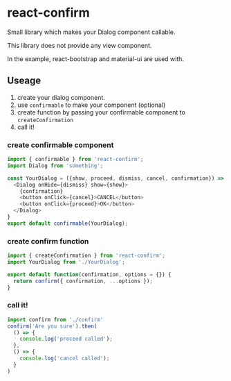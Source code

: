 # react-confirm
Small library which makes your Dialog component callable.

This library does not provide any view component.

In the example, react-bootstrap and material-ui are used with.

## Useage
1. create your dialog component.
2. use `confirmable` to make your component  (optional)
3. create function by passing your confirmable component to `createConfirmation`
4. call it!

### create confirmable component

```js
import { confirmable } from 'react-confirm';
import Dialog from 'something';

const YourDialog = ({show, proceed, dismiss, cancel, confirmation}) => {
  <Dialog onHide={dismiss} show={show}>
    {confirmation}
    <button onClick={cancel}>CANCEL</button>
    <button onClick={proceed}>OK</button>
  </Dialog>
}
export default confirmable(YourDialog);
```

### create confirm function
```js
import { createConfirmation } from 'react-confirm';
import YourDialog from './YourDialog';

export default function(confirmation, options = {}) {
  return confirm({ confirmation, ...options });
}

```

### call it!
```js
import confirm from './confirm'
confirm('Are you sure').then(
  () => {
    console.log('proceed called');
  },
  () => {
    console.log('cancel called');
  }
)
```

